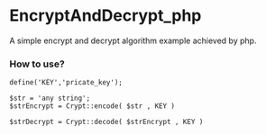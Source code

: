 # EncryptAndDecrypt_php

A simple encrypt and decrypt algorithm example achieved by php.

### How to use?
```
define('KEY','pricate_key');

$str = 'any string';
$strEncrypt = Crypt::encode( $str , KEY )

$strDecrypt = Crypt::decode( $strEncrypt , KEY )
```

